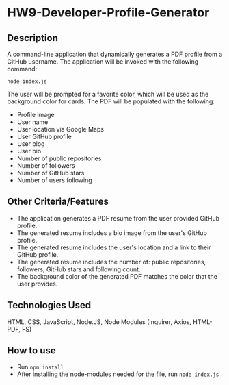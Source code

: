 # HW9-Developer-Profile-Generator

## Description
A command-line application that dynamically generates a PDF profile from a GitHub username. The application will be invoked with the following command:

``` node index.js ```

The user will be prompted for a favorite color, which will be used as the background color for cards.
The PDF will be populated with the following:

* Profile image
* User name
* User location via Google Maps
* User GitHub profile
* User blog
* User bio
* Number of public repositories
* Number of followers
* Number of GitHub stars
* Number of users following

## Other Criteria/Features

* The application generates a PDF resume from the user provided GitHub profile.
* The generated resume includes a bio image from the user's GitHub profile.
* The generated resume includes the user's location and a link to their GitHub profile.
* The generated resume includes the number of: public repositories, followers, GitHub stars and following count.
* The background color of the generated PDF matches the color that the user provides.

## Technologies Used
HTML, CSS, JavaScript, Node.JS, Node Modules (Inquirer, Axios, HTML-PDF, FS)

## How to use
* Run ```npm install```
* After installing the node-modules needed for the file, run ```node index.js```


